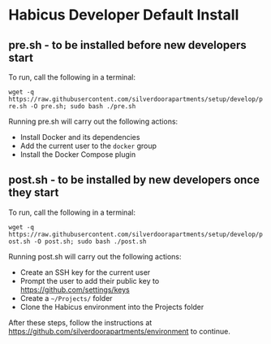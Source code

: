 # Habicus Developer Default Install

## pre.sh - to be installed before new developers start

To run, call the following in a terminal:

`wget -q https://raw.githubusercontent.com/silverdoorapartments/setup/develop/pre.sh -O pre.sh; sudo bash ./pre.sh`

Running pre.sh will carry out the following actions:

* Install Docker and its dependencies
* Add the current user to the `docker` group
* Install the Docker Compose plugin

## post.sh - to be installed by new developers once they start

To run, call the following in a terminal:

`wget -q https://raw.githubusercontent.com/silverdoorapartments/setup/develop/post.sh -O post.sh; sudo bash ./post.sh`

Running post.sh will carry out the following actions:

* Create an SSH key for the current user
* Prompt the user to add their public key to https://github.com/settings/keys 
* Create a `~/Projects/` folder
* Clone the Habicus environment into the Projects folder

After these steps, follow the instructions at https://github.com/silverdoorapartments/environment to continue. 
